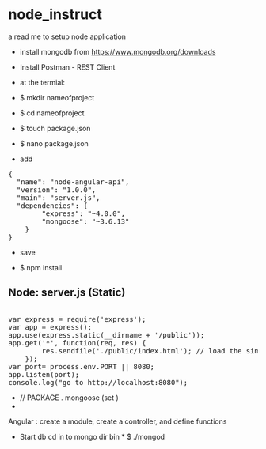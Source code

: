 # node_instruct
a read me to setup node application 


* install mongodb from https://www.mongodb.org/downloads
* Install Postman - REST Client

* at the termial:
* $ mkdir nameofproject
* $ cd nameofproject
* $ touch package.json
* $ nano package.json

- add 

<pre>
{
  "name": "node-angular-api",
  "version": "1.0.0",
  "main": "server.js",
  "dependencies": {
        "express": "~4.0.0",
        "mongoose": "~3.6.13"
    }
}
</pre>

- save 

* $ npm install

Node: server.js (Static)
--------------
<pre> 
var express = require('express'); 
var app = express(); 
app.use(express.static(__dirname + '/public'));  
app.get('*', function(req, res) {
        res.sendfile('./public/index.html'); // load the single view file (angular will handle the page changes on the front-end)
    });
var port= process.env.PORT || 8080;
app.listen(port); 
console.log("go to http://localhost:8080"); 
</pre>

* // PACKAGE . mongoose (set )
* 
Angular : create a module, create a controller, and define functions 

* Start db cd in to mongo dir bin  * $ ./mongod
